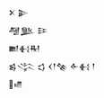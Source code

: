 <div class='block'>
<div class='line'>𒉽 𒉌</div>
<div class='line'>𒆷𒆥 𒄿</div>
<div class='line'>𒆤𒈬𒊑</div>
<div class='line'>𒌗𒋞 𒌓 𒌋𒁹𒆚 𒅆𒈬 𒁹</div>
<div class='line'>𒈛</div>
</div>